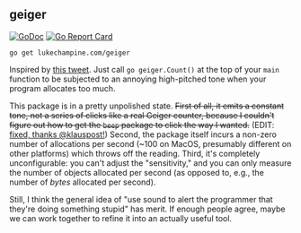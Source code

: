 geiger
------

[![GoDoc](https://godoc.org/github.com/lukechampine/geiger?status.svg)](https://godoc.org/github.com/lukechampine/geiger)
[![Go Report Card](http://goreportcard.com/badge/github.com/lukechampine/geiger)](https://goreportcard.com/report/github.com/lukechampine/geiger)

```
go get lukechampine.com/geiger
```

Inspired by [this tweet](https://twitter.com/laserallan/status/1159571592332087296).
Just call `go geiger.Count()` at the top of your `main` function to be subjected
to an annoying high-pitched tone when your program allocates too much.

This package is in a pretty unpolished state. ~~First of all, it emits a constant
tone, not a series of clicks like a real Geiger counter, because I couldn't
figure out how to get the `beep` package to click the way I wanted.~~ (EDIT: [fixed, thanks @klauspost!](https://github.com/lukechampine/geiger/pull/1)) Second, the
package itself incurs a non-zero number of allocations per second (~100 on
MacOS, presumably different on other platforms) which throws off the reading.
Third, it's completely unconfigurable: you can't adjust the "sensitivity," and
you can only measure the number of objects allocated per second (as opposed to,
e.g., the number of *bytes* allocated per second).

Still, I think the general idea of "use sound to alert the programmer that
they're doing something stupid" has merit. If enough people agree, maybe we can
work together to refine it into an actually useful tool.
